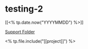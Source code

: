 # testing-2

[[<% tp.date.now("YYYYMMDD") %>]]

[Support Folder](file://%2FUsers%2Freynardlee%2FDesktop%2Frey-vault%2Falf-project-wf%2Fproject-completed%2F20221024%20-%20testing-2%2F)

<% tp.file.include("[[project]]") %>